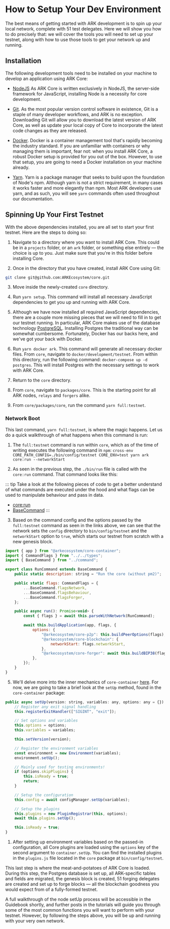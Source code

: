 # How to Setup Your Dev Environment

The best means of getting started with ARK development is to spin up your local network, complete with 51 test delegates. Here we will show you how to do precisely that: we will cover the tools you will need to set up your testnet, along with how to use those tools to get your network up and running.

## Installation

The following development tools need to be installed on your machine to develop an application using ARK Core:

- [NodeJS](https://nodejs.org/en/) As ARK Core is written exclusively in NodeJS, the server-side framework for JavaScript, installing Node is a necessity for core development.

- [Git](https://git-scm.com/). As the most popular version control software in existence, Git is a staple of many developer workflows, and ARK is no exception. Downloading Git will allow you to download the latest version of ARK Core, as well as update your local copy of Core to incorporate the latest code changes as they are released.

- [Docker](https://www.docker.com/). Docker is a container management tool that's rapidly becoming the industry standard. If you are unfamiliar with containers or why managing them is important, fear not: when you install ARK Core, a robust Docker setup is provided for you out of the box. However, to use that setup, you are going to need a Docker installation on your machine already.

- [Yarn](https://yarnpkg.com/en/). Yarn is a package manager that seeks to build upon the foundation of Node's npm. Although yarn is not a strict requirement, in many cases it works faster and more elegantly than npm. Most ARK developers use yarn, and as such, you will see `yarn` commands often used throughout our documentation.

## Spinning Up Your First Testnet

With the above dependencies installed, you are all set to start your first testnet. Here are the steps to doing so:

1. Navigate to a directory where you want to install ARK Core. This could be in a `projects` folder, or an `ark` folder, or something else entirely — the choice is up to you. Just make sure that you're in this folder before installing Core.

2. Once in the directory that you have created, install ARK Core using Git:

```bash
git clone git@github.com:ARKEcosystem/core.git
```

3. Move inside the newly-created `core` directory.

4. Run `yarn setup`. This command will install all necessary JavaScript dependencies to get you up and running with ARK Core.

5. Although we have now installed all required JavaScript dependencies, there are a couple more missing pieces that we will need to fill in to get our testnet running. In particular, ARK Core makes use of the database technology [PostgreSQL](https://www.postgresql.org/). Installing Postgres the traditional way can be somewhat cumbersome. Fortunately, Docker has our backs here, and we've got your back with Docker.

6. Run `yarn docker ark`. This command will generate all necessary docker files. From `core`, navigate to `docker/development/testnet`. From within this directory, run the following command: `docker-compose up -d postgres`. This will install Postgres with the necessary settings to work with ARK Core.

7. Return to the `core` directory.

8. From `core`, navigate to `packages/core`. This is the starting point for all ARK nodes, `relays` and `forgers` alike.

9. From `core/packages/core`, run the command `yarn full:testnet`.

### Network Boot

This last command, `yarn full:testnet`, is where the magic happens. Let us do a quick walkthrough of what happens when this command is run:

1. The `full:testnet` command is run within `core`, which as of the time of writing executes the following command in `npm`: `cross-env CORE_PATH_CONFIG=./bin/config/testnet CORE_ENV=test yarn ark core:run --networkStart`

2. As seen in the previous step, the `./bin/run` file is called with the `core:run` command. That command looks like this:

::: tip
Take a look at the following pieces of code to get a better understand of what commands are executed under the hood and what flags can be used to manipulate behaviour and pass in data.

- [core:run](https://github.com/ARKEcosystem/core/blob/develop/packages/core/src/commands/core/run.ts)
- [BaseCommand](https://github.com/ARKEcosystem/core/blob/develop/packages/core/src/commands/command.ts#L20-L61)
  :::

3. Based on the command config and the options passed by the `full:testnet` command as seen in the links above, we can see that the network sets the `config` directory to `bin/config/testnet` and the `networkStart` option to `true`, which starts our testnet from scratch with a new genesis block.

```js
import { app } from "@arkecosystem/core-container";
import { CommandFlags } from "../../types";
import { BaseCommand } from "../command";

export class RunCommand extends BaseCommand {
    public static description: string = "Run the core (without pm2)";

    public static flags: CommandFlags = {
        ...BaseCommand.flagsNetwork,
        ...BaseCommand.flagsBehaviour,
        ...BaseCommand.flagsForger,
    };

    public async run(): Promise<void> {
        const { flags } = await this.parseWithNetwork(RunCommand);

        await this.buildApplication(app, flags, {
            options: {
                "@arkecosystem/core-p2p": this.buildPeerOptions(flags),
                "@arkecosystem/core-blockchain": {
                    networkStart: flags.networkStart,
                },
                "@arkecosystem/core-forger": await this.buildBIP38(flags),
            },
        });
    }
}
```

5. We'll delve more into the inner mechanics of `core-container` [here](/guidebook/core/node-lifecycle.html#bootstrapping-our-container). For now, we are going to take a brief look at the `setUp` method, found in the `core-container` package:

```js
public async setUp(version: string, variables: any, options: any = {}) {
    // Register any exit signal handling
    this.registerExitHandler(["SIGINT", "exit"]);

    // Set options and variables
    this.options = options;
    this.variables = variables;

    this.setVersion(version);

    // Register the environment variables
    const environment = new Environment(variables);
    environment.setUp();

    // Mainly used for testing environments!
    if (options.skipPlugins) {
        this.isReady = true;
        return;
    }

    // Setup the configuration
    this.config = await configManager.setUp(variables);

    // Setup the plugins
    this.plugins = new PluginRegistrar(this, options);
    await this.plugins.setUp();

    this.isReady = true;
}
```

1. After setting up environment variables based on the passed-in configuration, all Core plugins are loaded using the `options` key of the second argument to `container.setUp`. You can find the installed plugins in the `plugins.js` file located in the `core` package at `bin/config/testnet`.

This last step is where the meat-and-potatoes of ARK Core is loaded. During this step, the Postgres database is set up, all ARK-specific tables and fields are migrated, the genesis block is created, 51 forging delegates are created and set up to forge blocks — all the blockchain goodness you would expect from of a fully-formed testnet.

A full walkthrough of the node setUp process will be accessible in the Guidebook shortly, and further posts in the tutorials will guide you through some of the most common functions you will want to perform with your testnet. However, by following the steps above, you will be up and running with your very own network.
